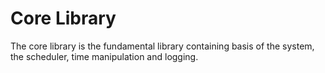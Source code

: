 # Core Library

The core library is the fundamental library containing basis of the system, the scheduler, time manipulation
and logging.
